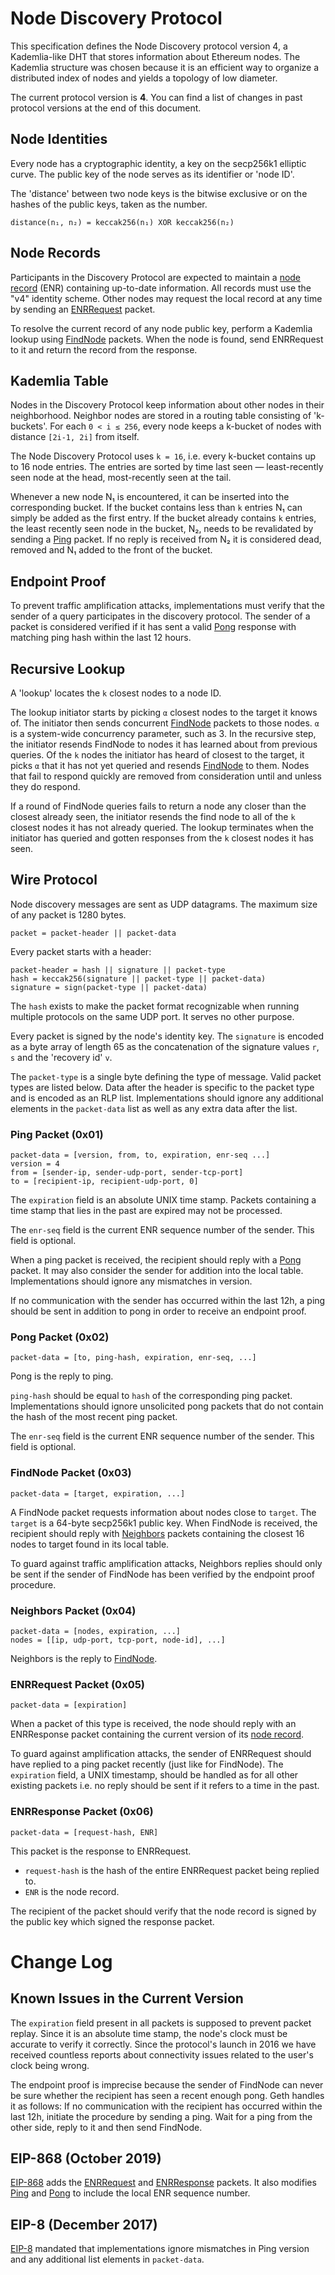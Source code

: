 # Node Discovery Protocol

This specification defines the Node Discovery protocol version 4, a Kademlia-like DHT that
stores information about Ethereum nodes. The Kademlia structure was chosen because it is
an efficient way to organize a distributed index of nodes and yields a topology of low
diameter.

The current protocol version is **4**. You can find a list of changes in past protocol
versions at the end of this document.

## Node Identities

Every node has a cryptographic identity, a key on the secp256k1 elliptic curve. The public
key of the node serves as its identifier or 'node ID'.

The 'distance' between two node keys is the bitwise exclusive or on the hashes of the
public keys, taken as the number.

    distance(n₁, n₂) = keccak256(n₁) XOR keccak256(n₂)

## Node Records

Participants in the Discovery Protocol are expected to maintain a [node record] \(ENR\)
containing up-to-date information. All records must use the "v4" identity scheme. Other
nodes may request the local record at any time by sending an [ENRRequest] packet.

To resolve the current record of any node public key, perform a Kademlia lookup using
[FindNode] packets. When the node is found, send ENRRequest to it and return the record
from the response.

## Kademlia Table

Nodes in the Discovery Protocol keep information about other nodes in their neighborhood.
Neighbor nodes are stored in a routing table consisting of 'k-buckets'. For each `0 < i ≤
256`, every node keeps a k-bucket of nodes with distance `[2i-1, 2i]` from
itself.

The Node Discovery Protocol uses `k = 16`, i.e. every k-bucket contains up to 16 node
entries. The entries are sorted by time last seen — least-recently seen node at the head,
most-recently seen at the tail.

Whenever a new node N₁ is encountered, it can be inserted into the corresponding bucket.
If the bucket contains less than `k` entries N₁ can simply be added as the first entry. If
the bucket already contains `k` entries, the least recently seen node in the bucket, N₂,
needs to be revalidated by sending a [Ping] packet. If no reply is received from N₂ it is
considered dead, removed and N₁ added to the front of the bucket.

## Endpoint Proof

To prevent traffic amplification attacks, implementations must verify that the sender of a
query participates in the discovery protocol. The sender of a packet is considered
verified if it has sent a valid [Pong] response with matching ping hash within the last 12
hours.

## Recursive Lookup

A 'lookup' locates the `k` closest nodes to a node ID.

The lookup initiator starts by picking `α` closest nodes to the target it knows of. The
initiator then sends concurrent [FindNode] packets to those nodes. `α` is a system-wide
concurrency parameter, such as 3. In the recursive step, the initiator resends FindNode to
nodes it has learned about from previous queries. Of the `k` nodes the initiator has heard
of closest to the target, it picks `α` that it has not yet queried and resends [FindNode]
to them. Nodes that fail to respond quickly are removed from consideration until and
unless they do respond.

If a round of FindNode queries fails to return a node any closer than the closest already
seen, the initiator resends the find node to all of the `k` closest nodes it has not
already queried. The lookup terminates when the initiator has queried and gotten responses
from the `k` closest nodes it has seen.

## Wire Protocol

Node discovery messages are sent as UDP datagrams. The maximum size of any packet is 1280
bytes.

    packet = packet-header || packet-data

Every packet starts with a header:

    packet-header = hash || signature || packet-type
    hash = keccak256(signature || packet-type || packet-data)
    signature = sign(packet-type || packet-data)

The `hash` exists to make the packet format recognizable when running multiple protocols
on the same UDP port. It serves no other purpose.

Every packet is signed by the node's identity key. The `signature` is encoded as a byte
array of length 65 as the concatenation of the signature values `r`, `s` and the 'recovery
id' `v`.

The `packet-type` is a single byte defining the type of message. Valid packet types are
listed below. Data after the header is specific to the packet type and is encoded as an
RLP list. Implementations should ignore any additional elements in the `packet-data` list
as well as any extra data after the list.

### Ping Packet (0x01)

    packet-data = [version, from, to, expiration, enr-seq ...]
    version = 4
    from = [sender-ip, sender-udp-port, sender-tcp-port]
    to = [recipient-ip, recipient-udp-port, 0]

The `expiration` field is an absolute UNIX time stamp. Packets containing a time stamp
that lies in the past are expired may not be processed.

The `enr-seq` field is the current ENR sequence number of the sender. This field is
optional.

When a ping packet is received, the recipient should reply with a [Pong] packet. It may
also consider the sender for addition into the local table. Implementations should ignore
any mismatches in version.

If no communication with the sender has occurred within the last 12h, a ping should be
sent in addition to pong in order to receive an endpoint proof.

### Pong Packet (0x02)

    packet-data = [to, ping-hash, expiration, enr-seq, ...]

Pong is the reply to ping.

`ping-hash` should be equal to `hash` of the corresponding ping packet. Implementations
should ignore unsolicited pong packets that do not contain the hash of the most recent
ping packet.

The `enr-seq` field is the current ENR sequence number of the sender. This field is
optional.

### FindNode Packet (0x03)

    packet-data = [target, expiration, ...]

A FindNode packet requests information about nodes close to `target`. The `target` is a
64-byte secp256k1 public key. When FindNode is received, the recipient should reply with
[Neighbors] packets containing the closest 16 nodes to target found in its local table.

To guard against traffic amplification attacks, Neighbors replies should only be sent if
the sender of FindNode has been verified by the endpoint proof procedure.

### Neighbors Packet (0x04)

    packet-data = [nodes, expiration, ...]
    nodes = [[ip, udp-port, tcp-port, node-id], ...]

Neighbors is the reply to [FindNode].

### ENRRequest Packet (0x05)

    packet-data = [expiration]

When a packet of this type is received, the node should reply with an ENRResponse packet
containing the current version of its [node record].

To guard against amplification attacks, the sender of ENRRequest should have replied to a
ping packet recently (just like for FindNode). The `expiration` field, a UNIX timestamp,
should be handled as for all other existing packets i.e. no reply should be sent if it
refers to a time in the past.

### ENRResponse Packet (0x06)

    packet-data = [request-hash, ENR]

This packet is the response to ENRRequest.

- `request-hash` is the hash of the entire ENRRequest packet being replied to.
- `ENR` is the node record.

The recipient of the packet should verify that the node record is signed by the public key
which signed the response packet.

# Change Log

## Known Issues in the Current Version

The `expiration` field present in all packets is supposed to prevent packet replay. Since
it is an absolute time stamp, the node's clock must be accurate to verify it correctly.
Since the protocol's launch in 2016 we have received countless reports about connectivity
issues related to the user's clock being wrong.

The endpoint proof is imprecise because the sender of FindNode can never be sure whether
the recipient has seen a recent enough pong. Geth handles it as follows: If no
communication with the recipient has occurred within the last 12h, initiate the procedure
by sending a ping. Wait for a ping from the other side, reply to it and then send
FindNode.

## EIP-868 (October 2019)

[EIP-868] adds the [ENRRequest] and [ENRResponse] packets. It also modifies [Ping] and
[Pong] to include the local ENR sequence number.

## EIP-8 (December 2017)

[EIP-8] mandated that implementations ignore mismatches in Ping version and any additional
list elements in `packet-data`.

[Ping]: #ping-packet-0x01
[Pong]: #pong-packet-0x02
[FindNode]: #findnode-packet-0x03
[Neighbors]: #neighbors-packet-0x04
[ENRRequest]: #enrrequest-packet-0x05
[ENRResponse]: #enrresponse-packet-0x06
[EIP-8]: https://eips.ethereum.org/EIPS/eip-8
[EIP-868]: https://eips.ethereum.org/EIPS/eip-868
[node record]: ./enr.md
